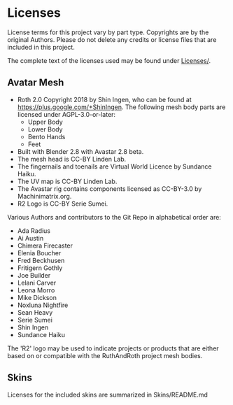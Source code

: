 # Licenses

License terms for this project vary by part type. Copyrights are by the original Authors. Please do not delete any credits or license files that are included in this project.    

The complete text of the licenses used may be found under [Licenses/](Licenses).

## Avatar Mesh

* Roth 2.0 Copyright 2018 by Shin Ingen, who can be found at https://plus.google.com/+ShinIngen.
The following mesh body parts are licensed under AGPL-3.0-or-later:
  * Upper Body
  * Lower Body
  * Bento Hands
  * Feet
* Built with Blender 2.8 with Avastar 2.8 beta.
* The mesh head is CC-BY Linden Lab.
* The fingernails and toenails are Virtual World Licence by Sundance Haiku.
* The UV map is CC-BY Linden Lab.
* The Avastar rig contains components licensed as CC-BY-3.0 by Machinimatrix.org.
* R2 Logo is CC-BY Serie Sumei.

Various Authors and contributors to the Git Repo in alphabetical order are:
* Ada Radius
* Ai Austin
* Chimera Firecaster
* Elenia Boucher
* Fred Beckhusen
* Fritigern Gothly
* Joe Builder
* Lelani Carver
* Leona Morro
* Mike Dickson
* Noxluna Nightfire
* Sean Heavy
* Serie Sumei
* Shin Ingen
* Sundance Haiku 

The 'R2' logo may be used to indicate projects or products that are either based on or compatible with the RuthAndRoth project mesh bodies.

## Skins

Licenses for the included skins are summarized in Skins/README.md
